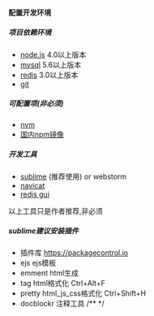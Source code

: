 #### 配置开发环境

##### 项目依赖环境
 
 * [node.js](https://nodejs.org) 4.0以上版本
 * [mysql](http://www.mysql.com) 5.6以上版本
 * [redis](http://redis.io/) 3.0以上版本
 * [git](https://git-scm.com)
 
##### 可配置项(非必须)
 
 * [nvm](https://github.com/creationix/nvm)
 * [国内npm镜像](http://npm.taobao.org/)
 
##### 开发工具
 
 * [sublime](https://www.sublimetext.com) (推荐使用) or webstorm
 * [navicat](https://www.navicat.com.cn)
 * [redis gui](http://redisdesktop.com/)
 
 以上工具只是作者推荐,非必须
 
##### sublime建议安装插件
 
 * 插件库 <https://packagecontrol.io>
 * ejs  ejs模板
 * emment  html生成
 * tag html格式化  Ctrl+Alt+F
 * pretty html_js_css格式化 Ctrl+Shift+H
 * docblockr 注释工具 /**  */
 
 
 
 
 
 